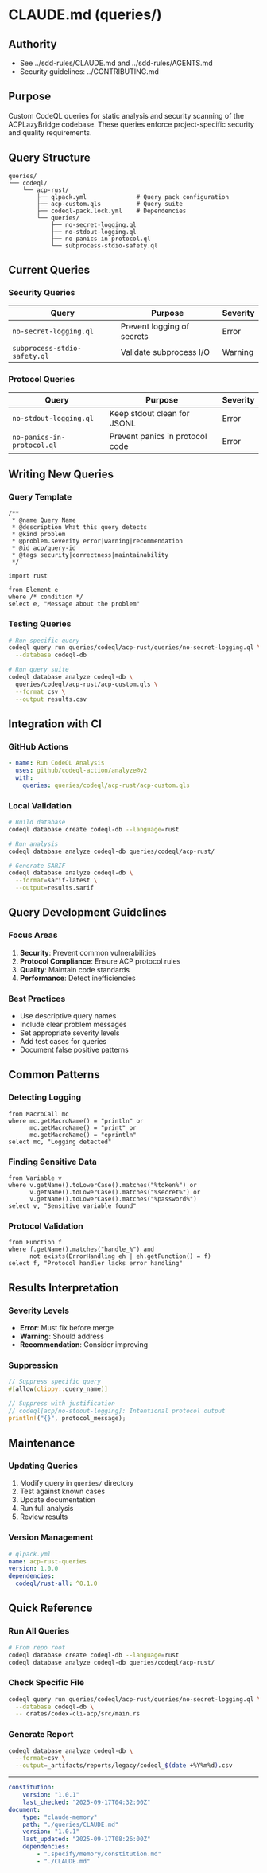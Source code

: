 # CLAUDE.md (queries/)

## Authority

- See ../sdd-rules/CLAUDE.md and ../sdd-rules/AGENTS.md
- Security guidelines: ../CONTRIBUTING.md

## Purpose

Custom CodeQL queries for static analysis and security scanning of the ACPLazyBridge codebase. These queries enforce project-specific security and quality requirements.

## Query Structure

```tree
queries/
└── codeql/
    └── acp-rust/
        ├── qlpack.yml              # Query pack configuration
        ├── acp-custom.qls          # Query suite
        ├── codeql-pack.lock.yml    # Dependencies
        └── queries/
            ├── no-secret-logging.ql
            ├── no-stdout-logging.ql
            ├── no-panics-in-protocol.ql
            └── subprocess-stdio-safety.ql
```

## Current Queries

### Security Queries

| Query | Purpose | Severity |
|-------|---------|----------|
| `no-secret-logging.ql` | Prevent logging of secrets | Error |
| `subprocess-stdio-safety.ql` | Validate subprocess I/O | Warning |

### Protocol Queries

| Query | Purpose | Severity |
|-------|---------|----------|
| `no-stdout-logging.ql` | Keep stdout clean for JSONL | Error |
| `no-panics-in-protocol.ql` | Prevent panics in protocol code | Error |

## Writing New Queries

### Query Template

```ql
/**
 * @name Query Name
 * @description What this query detects
 * @kind problem
 * @problem.severity error|warning|recommendation
 * @id acp/query-id
 * @tags security|correctness|maintainability
 */

import rust

from Element e
where /* condition */
select e, "Message about the problem"
```

### Testing Queries

```bash
# Run specific query
codeql query run queries/codeql/acp-rust/queries/no-secret-logging.ql \
  --database codeql-db

# Run query suite
codeql database analyze codeql-db \
  queries/codeql/acp-rust/acp-custom.qls \
  --format csv \
  --output results.csv
```

## Integration with CI

### GitHub Actions

```yaml
- name: Run CodeQL Analysis
  uses: github/codeql-action/analyze@v2
  with:
    queries: queries/codeql/acp-rust/acp-custom.qls
```

### Local Validation

```bash
# Build database
codeql database create codeql-db --language=rust

# Run analysis
codeql database analyze codeql-db queries/codeql/acp-rust/

# Generate SARIF
codeql database analyze codeql-db \
  --format=sarif-latest \
  --output=results.sarif
```

## Query Development Guidelines

### Focus Areas

1. **Security**: Prevent common vulnerabilities
2. **Protocol Compliance**: Ensure ACP protocol rules
3. **Quality**: Maintain code standards
4. **Performance**: Detect inefficiencies

### Best Practices

- Use descriptive query names
- Include clear problem messages
- Set appropriate severity levels
- Add test cases for queries
- Document false positive patterns

## Common Patterns

### Detecting Logging

```ql
from MacroCall mc
where mc.getMacroName() = "println" or
      mc.getMacroName() = "print" or
      mc.getMacroName() = "eprintln"
select mc, "Logging detected"
```

### Finding Sensitive Data

```ql
from Variable v
where v.getName().toLowerCase().matches("%token%") or
      v.getName().toLowerCase().matches("%secret%") or
      v.getName().toLowerCase().matches("%password%")
select v, "Sensitive variable found"
```

### Protocol Validation

```ql
from Function f
where f.getName().matches("handle_%") and
      not exists(ErrorHandling eh | eh.getFunction() = f)
select f, "Protocol handler lacks error handling"
```

## Results Interpretation

### Severity Levels

- **Error**: Must fix before merge
- **Warning**: Should address
- **Recommendation**: Consider improving

### Suppression

```rust
// Suppress specific query
#[allow(clippy::query_name)]

// Suppress with justification
// codeql[acp/no-stdout-logging]: Intentional protocol output
println!("{}", protocol_message);
```

## Maintenance

### Updating Queries

1. Modify query in `queries/` directory
2. Test against known cases
3. Update documentation
4. Run full analysis
5. Review results

### Version Management

```yaml
# qlpack.yml
name: acp-rust-queries
version: 1.0.0
dependencies:
  codeql/rust-all: ^0.1.0
```

## Quick Reference

### Run All Queries

```bash
# From repo root
codeql database create codeql-db --language=rust
codeql database analyze codeql-db queries/codeql/acp-rust/
```

### Check Specific File

```bash
codeql query run queries/codeql/acp-rust/queries/no-secret-logging.ql \
  --database codeql-db \
  -- crates/codex-cli-acp/src/main.rs
```

### Generate Report

```bash
codeql database analyze codeql-db \
  --format=csv \
  --output=_artifacts/reports/legacy/codeql_$(date +%Y%m%d).csv
```

---

```yaml
constitution:
    version: "1.0.1"
    last_checked: "2025-09-17T04:32:00Z"
document:
    type: "claude-memory"
    path: "./queries/CLAUDE.md"
    version: "1.0.1"
    last_updated: "2025-09-17T08:26:00Z"
    dependencies:
        - ".specify/memory/constitution.md"
        - "./CLAUDE.md"
```
